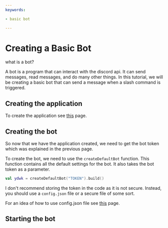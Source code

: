 ```yaml
---
keywords:

- basic bot

---
```


# Creating a Basic Bot

what is a bot?

A bot is a program that can interact with the discord api. It can send messages, read messages, and do many other
things. In this tutorial, we will be creating a basic bot that can send a message when a slash command is triggered.

## Creating the application

To create the application see [this](/docs/tutorial/README.md) page.

## Creating the bot

So now that we have the application created, we need to get the bot token which was explained in the previous page.

To create the bot, we need to use the `createDefaultBot` function. This function contains all the default settings for the
bot. It also takes the bot token as a parameter.

```kotlin
val ydwk = createDefaultBot("TOKEN").build()
```

I don't recommend storing the token in the code as it is not secure. Instead, you should use a `config.json` file or a secure file of some sort.

For an idea of how to use config.json file see [this](/docs/jconfig/usage.md) page.

## Starting the bot

